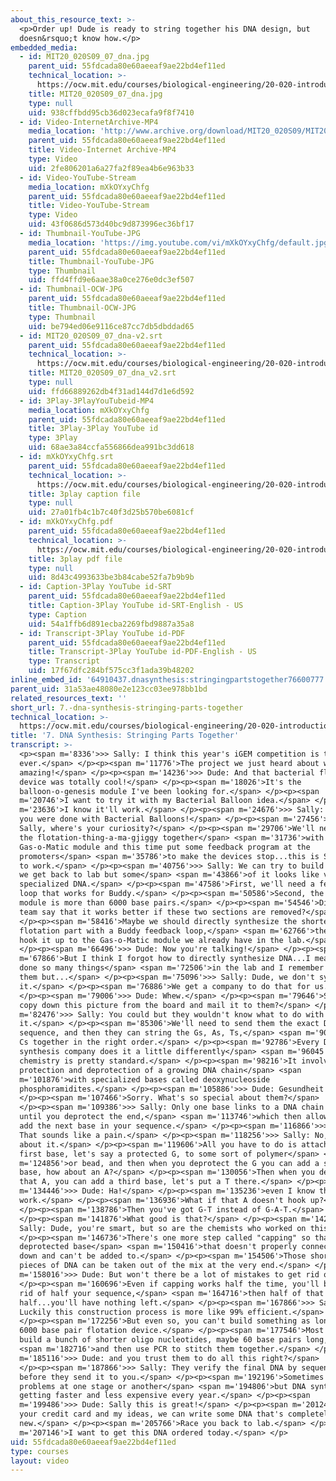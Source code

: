 ```yaml
---
about_this_resource_text: >-
  <p>Order up! Dude is ready to string together his DNA design, but
  doesn&rsquo;t know how.</p>
embedded_media:
  - id: MIT20_020S09_07_dna.jpg
    parent_uid: 55fdcada80e60aeeaf9ae22bd4ef11ed
    technical_location: >-
      https://ocw.mit.edu/courses/biological-engineering/20-020-introduction-to-biological-engineering-design-spring-2009/biobuilder-animations/7.-dna-synthesis-stringing-parts-together/MIT20_020S09_07_dna.jpg
    title: MIT20_020S09_07_dna.jpg
    type: null
    uid: 938cffbdd95cb36d023ecafa9f8f7410
  - id: Video-InternetArchive-MP4
    media_location: 'http://www.archive.org/download/MIT20_020S09/MIT20_020S09_dna.mp4'
    parent_uid: 55fdcada80e60aeeaf9ae22bd4ef11ed
    title: Video-Internet Archive-MP4
    type: Video
    uid: 2fe806201a6a27fa2f89ea4b6e963b33
  - id: Video-YouTube-Stream
    media_location: mXkOYxyChfg
    parent_uid: 55fdcada80e60aeeaf9ae22bd4ef11ed
    title: Video-YouTube-Stream
    type: Video
    uid: 43f0686d573d40bc9d873996ec36bf17
  - id: Thumbnail-YouTube-JPG
    media_location: 'https://img.youtube.com/vi/mXkOYxyChfg/default.jpg'
    parent_uid: 55fdcada80e60aeeaf9ae22bd4ef11ed
    title: Thumbnail-YouTube-JPG
    type: Thumbnail
    uid: ffd4ffd9e6aae38a0ce276e0dc3ef507
  - id: Thumbnail-OCW-JPG
    parent_uid: 55fdcada80e60aeeaf9ae22bd4ef11ed
    title: Thumbnail-OCW-JPG
    type: Thumbnail
    uid: be794ed06e9116ce87cc7db5dbddad65
  - id: MIT20_020S09_07_dna-v2.srt
    parent_uid: 55fdcada80e60aeeaf9ae22bd4ef11ed
    technical_location: >-
      https://ocw.mit.edu/courses/biological-engineering/20-020-introduction-to-biological-engineering-design-spring-2009/biobuilder-animations/7.-dna-synthesis-stringing-parts-together/MIT20_020S09_07_dna-v2.srt
    title: MIT20_020S09_07_dna_v2.srt
    type: null
    uid: ffd66889262db4f31ad144d7d1e6d592
  - id: 3Play-3PlayYouTubeid-MP4
    media_location: mXkOYxyChfg
    parent_uid: 55fdcada80e60aeeaf9ae22bd4ef11ed
    title: 3Play-3Play YouTube id
    type: 3Play
    uid: 68ae3a84ccfa556866dea991bc3dd618
  - id: mXkOYxyChfg.srt
    parent_uid: 55fdcada80e60aeeaf9ae22bd4ef11ed
    technical_location: >-
      https://ocw.mit.edu/courses/biological-engineering/20-020-introduction-to-biological-engineering-design-spring-2009/biobuilder-animations/7.-dna-synthesis-stringing-parts-together/mXkOYxyChfg.srt
    title: 3play caption file
    type: null
    uid: 27a01fb4c1b7c40f3d25b570be6081cf
  - id: mXkOYxyChfg.pdf
    parent_uid: 55fdcada80e60aeeaf9ae22bd4ef11ed
    technical_location: >-
      https://ocw.mit.edu/courses/biological-engineering/20-020-introduction-to-biological-engineering-design-spring-2009/biobuilder-animations/7.-dna-synthesis-stringing-parts-together/mXkOYxyChfg.pdf
    title: 3play pdf file
    type: null
    uid: 8d43c4993633be3b84cabe52fa7b9b9b
  - id: Caption-3Play YouTube id-SRT
    parent_uid: 55fdcada80e60aeeaf9ae22bd4ef11ed
    title: Caption-3Play YouTube id-SRT-English - US
    type: Caption
    uid: 54a1ffb6d891ecba2269fbd9887a35a8
  - id: Transcript-3Play YouTube id-PDF
    parent_uid: 55fdcada80e60aeeaf9ae22bd4ef11ed
    title: Transcript-3Play YouTube id-PDF-English - US
    type: Transcript
    uid: 17f67dfc284bf575cc3f1ada39b48202
inline_embed_id: '64910437.dnasynthesis:stringingpartstogether76600777'
parent_uid: 31a53ae48080e2e123cc03ee978bb1bd
related_resources_text: ''
short_url: 7.-dna-synthesis-stringing-parts-together
technical_location: >-
  https://ocw.mit.edu/courses/biological-engineering/20-020-introduction-to-biological-engineering-design-spring-2009/biobuilder-animations/7.-dna-synthesis-stringing-parts-together
title: '7. DNA Synthesis: Stringing Parts Together'
transcript: >-
  <p><span m='8336'>>> Sally: I think this year's iGEM competition is the best
  ever.</span> </p><p><span m='11776'>The project we just heard about was
  amazing!</span> </p><p><span m='14236'>>> Dude: And that bacterial flotation
  device was totally cool!</span> </p><p><span m='18026'>It's the
  balloon-o-genesis module I've been looking for.</span> </p><p><span
  m='20746'>I want to try it with my Bacterial Balloon idea.</span> </p><p><span
  m='23636'>I know it'll work.</span> </p><p><span m='24676'>>> Sally: I thought
  you were done with Bacterial Balloons!</span> </p><p><span m='27456'>>> Dude:
  Sally, where's your curiosity?</span> </p><p><span m='29706'>We'll need to put
  the flotation-thing-a-ma-gjiggy together</span> <span m='31736'>with the
  Gas-o-Matic module and this time put some feedback program at the
  promoters</span> <span m='35786'>to make the devices stop...this is SO going
  to work.</span> </p><p><span m='40756'>>> Sally: We can try to build it when
  we get back to lab but some</span> <span m='43866'>of it looks like very
  specialized DNA.</span> </p><p><span m='47586'>First, we'll need a feedback
  loop that works for Buddy.</span> </p><p><span m='50586'>Second, the flotation
  module is more than 6000 base pairs.</span> </p><p><span m='54546'>Didn't that
  team say that it works better if these two sections are removed?</span>
  </p><p><span m='58416'>Maybe we should directly synthesize the shorter
  flotation part with a Buddy feedback loop,</span> <span m='62766'>then we can
  hook it up to the Gas-o-Matic module we already have in the lab.</span>
  </p><p><span m='66496'>>> Dude: Now you're talking!</span> </p><p><span
  m='67866'>But I think I forgot how to directly synthesize DNA...I mean we've
  done so many things</span> <span m='72506'>in the lab and I remember a lot of
  them but...</span> </p><p><span m='75096'>>> Sally: Dude, we don't synthesize
  it.</span> </p><p><span m='76886'>We get a company to do that for us.</span>
  </p><p><span m='79006'>>> Dude: Whew.</span> </p><p><span m='79646'>So do I
  copy down this picture from the board and mail it to them?</span> </p><p><span
  m='82476'>>> Sally: You could but they wouldn't know what to do with
  it.</span> </p><p><span m='85306'>We'll need to send them the exact DNA
  sequence, and then they can string the Gs, As, Ts,</span> <span m='90926'>and
  Cs together in the right order.</span> </p><p><span m='92786'>Every DNA
  synthesis company does it a little differently</span> <span m='96045'>but the
  chemistry is pretty standard.</span> </p><p><span m='98216'>It involves
  protection and deprotection of a growing DNA chain</span> <span
  m='101876'>with specialized bases called deoxynucleoside
  phosphoramidites.</span> </p><p><span m='105886'>>> Dude: Gesundheit!</span>
  </p><p><span m='107466'>Sorry. What's so special about them?</span>
  </p><p><span m='109386'>>> Sally: Only one base links to a DNA chain at a time
  until you deprotect the end,</span> <span m='113746'>which then allows you to
  add the next base in your sequence.</span> </p><p><span m='116866'>>> Dude:
  That sounds like a pain.</span> </p><p><span m='118256'>>> Sally: No, think
  about it.</span> </p><p><span m='119606'>All you have to do is attach your
  first base, let's say a protected G, to some sort of polymer</span> <span
  m='124856'>or bead, and then when you deprotect the G you can add a second
  base, how about an A?</span> </p><p><span m='130056'>Then when you deprotect
  that A, you can add a third base, let's put a T there.</span> </p><p><span
  m='134446'>>> Dude: Ha!</span> </p><p><span m='135236'>even I know that won't
  work.</span> </p><p><span m='136936'>What if that A doesn't hook up?</span>
  </p><p><span m='138786'>Then you've got G-T instead of G-A-T.</span>
  </p><p><span m='141876'>What good is that?</span> </p><p><span m='142986'>>>
  Sally: Dude, you're smart, but so are the chemists who worked on this.</span>
  </p><p><span m='146736'>There's one more step called "capping" so that any
  deprotected base</span> <span m='150416'>that doesn't properly connect is shut
  down and can't be added to.</span> </p><p><span m='154506'>Those shorter
  pieces of DNA can be taken out of the mix at the very end.</span> </p><p><span
  m='158016'>>> Dude: But won't there be a lot of mistakes to get rid of?</span>
  </p><p><span m='160696'>Even if capping works half the time, you'll be getting
  rid of half your sequence,</span> <span m='164716'>then half of that
  half...you'll have nothing left.</span> </p><p><span m='167866'>>> Sally:
  Luckily this construction process is more like 99% efficient.</span>
  </p><p><span m='172256'>But even so, you can't build something as long as this
  6000 base pair flotation device.</span> </p><p><span m='177546'>Most companies
  build a bunch of shorter oligo nucleotides, maybe 60 base pairs long,</span>
  <span m='182716'>and then use PCR to stitch them together.</span> </p><p><span
  m='185116'>>> Dude: and you trust them to do all this right?</span>
  </p><p><span m='187866'>>> Sally: They verify the final DNA by sequencing it
  before they send it to you.</span> </p><p><span m='192196'>Sometimes there are
  problems at one stage or another</span> <span m='194806'>but DNA synthesis is
  getting faster and less expensive every year.</span> </p><p><span
  m='199486'>>> Dude: Sally this is great!</span> </p><p><span m='201246'>With
  your credit card and my ideas, we can write some DNA that's completely
  new.</span> </p><p><span m='205766'>Race you back to lab.</span> </p><p><span
  m='207146'>I want to get this DNA ordered today.</span> </p>
uid: 55fdcada80e60aeeaf9ae22bd4ef11ed
type: courses
layout: video
---
```

